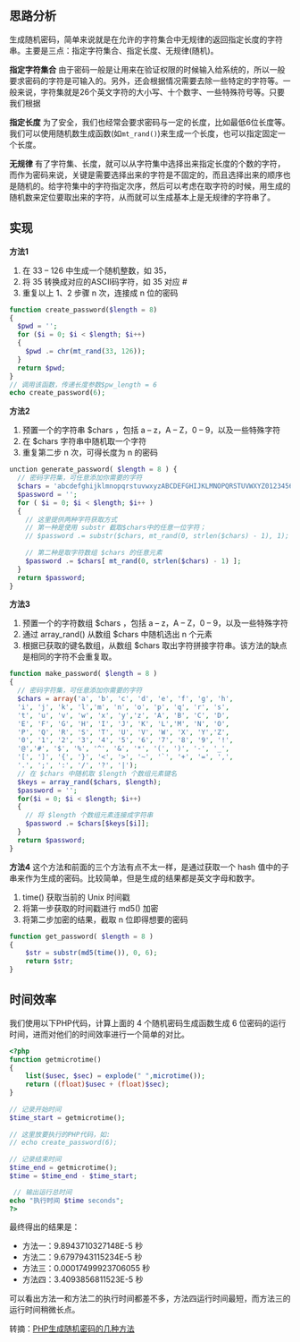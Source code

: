 
## 思路分析
生成随机密码，简单来说就是在允许的字符集合中无规律的返回指定长度的字符串。主要是三点：指定字符集合、指定长度、无规律(随机)。

**指定字符集合**
由于密码一般是让用来在验证权限的时候输入给系统的，所以一般要求密码的字符是可输入的。另外，还会根据情况需要去除一些特定的字符等。一般来说，字符集就是26个英文字符的大小写、十个数字、一些特殊符号等。只要我们根据

**指定长度**
为了安全，我们也经常会要求密码与一定的长度，比如最低6位长度等。我们可以使用随机数生成函数(如`mt_rand()`)来生成一个长度，也可以指定固定一个长度。

**无规律**
有了字符集、长度，就可以从字符集中选择出来指定长度的个数的字符，而作为密码来说，关键是需要选择出来的字符是不固定的，而且选择出来的顺序也是随机的。给字符集中的字符指定次序，然后可以考虑在取字符的时候，用生成的随机数来定位要取出来的字符，从而就可以生成基本上是无规律的字符串了。

## 实现
**方法1**

1. 在 33 – 126 中生成一个随机整数，如 35，
2. 将 35 转换成对应的ASCII码字符，如 35 对应 #
3. 重复以上 1、2 步骤 n 次，连接成 n 位的密码

```php
function create_password($length = 8)
{
  $pwd = '';
  for ($i = 0; $i < $length; $i++) 
  {
    $pwd .= chr(mt_rand(33, 126));
  }
  return $pwd;
}
// 调用该函数，传递长度参数$pw_length = 6
echo create_password(6);
```

**方法2**

1. 预置一个的字符串 $chars ，包括 a – z，A – Z，0 – 9，以及一些特殊字符
2. 在 $chars 字符串中随机取一个字符
3. 重复第二步 n 次，可得长度为 n 的密码

```php
unction generate_password( $length = 8 ) {
  // 密码字符集，可任意添加你需要的字符
  $chars = 'abcdefghijklmnopqrstuvwxyzABCDEFGHIJKLMNOPQRSTUVWXYZ0123456789!@#$%^&*()-_ []{}<>~`+=,.;:/?|';
  $password = '';
  for ( $i = 0; $i < $length; $i++ ) 
  {
    // 这里提供两种字符获取方式
    // 第一种是使用 substr 截取$chars中的任意一位字符；
    // $password .= substr($chars, mt_rand(0, strlen($chars) - 1), 1);
   
    // 第二种是取字符数组 $chars 的任意元素 
    $password .= $chars[ mt_rand(0, strlen($chars) - 1) ];
  }
  return $password;
}
```

**方法3**

1. 预置一个的字符数组 $chars ，包括 a – z，A – Z，0 – 9，以及一些特殊字符
2. 通过 array_rand() 从数组 $chars 中随机选出 n 个元素
3. 根据已获取的键名数组，从数组 $chars 取出字符拼接字符串。该方法的缺点是相同的字符不会重复取。

```php
function make_password( $length = 8 )
{
  // 密码字符集，可任意添加你需要的字符
  $chars = array('a', 'b', 'c', 'd', 'e', 'f', 'g', 'h', 
  'i', 'j', 'k', 'l','m', 'n', 'o', 'p', 'q', 'r', 's', 
  't', 'u', 'v', 'w', 'x', 'y','z', 'A', 'B', 'C', 'D', 
  'E', 'F', 'G', 'H', 'I', 'J', 'K', 'L','M', 'N', 'O', 
  'P', 'Q', 'R', 'S', 'T', 'U', 'V', 'W', 'X', 'Y','Z', 
  '0', '1', '2', '3', '4', '5', '6', '7', '8', '9', '!', 
  '@','#', '$', '%', '^', '&', '*', '(', ')', '-', '_', 
  '[', ']', '{', '}', '<', '>', '~', '`', '+', '=', ',', 
  '.', ';', ':', '/', '?', '|');
  // 在 $chars 中随机取 $length 个数组元素键名
  $keys = array_rand($chars, $length); 
  $password = '';
  for($i = 0; $i < $length; $i++)
  {
    // 将 $length 个数组元素连接成字符串
    $password .= $chars[$keys[$i]];
  }
  return $password;
}
```

**方法4**
这个方法和前面的三个方法有点不太一样，是通过获取一个 hash 值中的子串来作为生成的密码。比较简单，但是生成的结果都是英文字母和数字。

1. time() 获取当前的 Unix 时间戳
2. 将第一步获取的时间戳进行 md5() 加密
3. 将第二步加密的结果，截取 n 位即得想要的密码

```php
function get_password( $length = 8 ) 
{
    $str = substr(md5(time()), 0, 6);
    return $str;
}
```

## 时间效率
我们使用以下PHP代码，计算上面的 4 个随机密码生成函数生成 6 位密码的运行时间，进而对他们的时间效率进行一个简单的对比。

```php
<?php
function getmicrotime()
{
    list($usec, $sec) = explode(" ",microtime());
    return ((float)$usec + (float)$sec);
}
 
// 记录开始时间
$time_start = getmicrotime();
    
// 这里放要执行的PHP代码，如:
// echo create_password(6);
 
// 记录结束时间
$time_end = getmicrotime();
$time = $time_end - $time_start;

 // 输出运行总时间 
echo "执行时间 $time seconds";
?>
```

最终得出的结果是：

* 方法一：9.8943710327148E-5 秒
* 方法二：9.6797943115234E-5 秒
* 方法三：0.00017499923706055 秒
* 方法四：3.4093856811523E-5 秒

可以看出方法一和方法二的执行时间都差不多，方法四运行时间最短，而方法三的运行时间稍微长点。

转摘：[PHP生成随机密码的几种方法](http://www.techug.com/how-to-create-a-password-generator-using-php)


